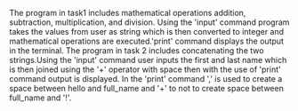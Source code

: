 The program in task1 includes mathematical operations addition, subtraction, multiplication, and division. Using the 'input' command program takes the values from user as string which is then converted to integer and mathematical operations are executed.'print' command displays the output in the terminal.
The program in task 2 includes concatenating the two strings.Using the 'input' command user inputs the first and last name which is then joined using the '+' operator with space then with the use of 'print' command output is displayed. In the 'print' command ',' is used to create a space between hello and full_name and '+' to not to create space between full_name and '!'.
